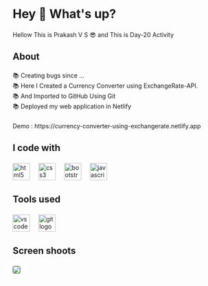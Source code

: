<h1 align="left">Hey 👋 What's up?</h1>

###

<p align="left">Hellow This is Prakash V S 😎 and This is Day-20 Activity</p>

###

<h2 align="left">About</h2>

###

<p align="left">📚  Creating bugs since ...<br>📚  Here I Created a Currency Converter using ExchangeRate-API.<br>📚  And Imported to GitHub Using Git<br>📚  Deployed my web application in Netlify</p>

###

 <p align="1eft">Demo : https://currency-converter-using-exchangerate.netlify.app</p> 
   
###


<h2 align="left">I code with</h2>

###

<div align="left">
  <img src="https://cdn.jsdelivr.net/gh/devicons/devicon/icons/html5/html5-original.svg" height="40" alt="html5 logo"  />
  <img width="12" />
  <img src="https://cdn.jsdelivr.net/gh/devicons/devicon/icons/css3/css3-original.svg" height="40" alt="css3 logo"  />
  <img width="12" />
  <img src="https://cdn.jsdelivr.net/gh/devicons/devicon/icons/bootstrap/bootstrap-original.svg" height="40" alt="bootstrap logo"  />
  <img width="12" />
  <img src="https://cdn.jsdelivr.net/gh/devicons/devicon/icons/javascript/javascript-original.svg" height="40" alt="javascript logo"  />
</div>

###

<h2 align="left">Tools used</h2>

###

<div align="left">
  <img src="https://img.shields.io/badge/Visual Studio Code-007ACC?logo=visualstudiocode&logoColor=white&style=for-the-badge" height="40" alt="vscode logo"  />
  <img width="12" />
  <img src="https://img.shields.io/badge/Git-F05032?logo=git&logoColor=white&style=for-the-badge" height="40" alt="git logo"  />
</div>

###

<h2 align="left">Screen shoots</h2>

###
<img
  style="border: 1px solid rgba(100, 100, 100, 1); border-radius: 4px; box-shadow: 0px 0px 39px 14px rgba(255, 255, 255, 1);"
  align="left"
  src="https://github.com/Prakash-V-S/Currency-Converter-using-ExchangeRate-API/assets/141955456/56c6b6cd-759d-46e4-97e3-73137ae88ead"
/>
